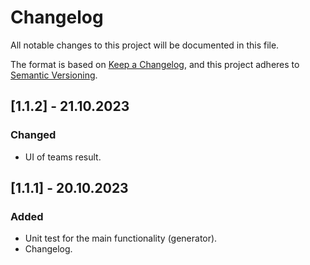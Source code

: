 # Changelog

All notable changes to this project will be documented in this file.

The format is based on [Keep a Changelog](https://keepachangelog.com/en/1.1.0/),
and this project adheres to [Semantic Versioning](https://semver.org/spec/v2.0.0.html).

## [1.1.2] - 21.10.2023

### Changed

- UI of teams result.

## [1.1.1] - 20.10.2023

### Added

- Unit test for the main functionality (generator).
- Changelog.
